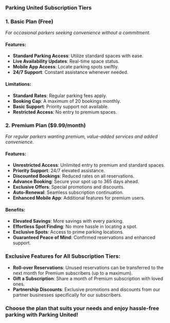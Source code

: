### **Parking United Subscription Tiers**

### **1. Basic Plan (Free)**
*For occasional parkers seeking convenience without a commitment.*

#### **Features:**
- **Standard Parking Access**: Utilize standard spaces with ease.
- **Live Availability Updates**: Real-time space status.
- **Mobile App Access**: Locate parking spots swiftly.
- **24/7 Support**: Constant assistance whenever needed.

#### **Limitations:**
- **Standard Rates**: Regular parking fees apply.
- **Booking Cap**: A maximum of 20 bookings monthly.
- **Basic Support**: Priority support not available.
- **Restricted Access**: No entry to premium spaces.

### **2. Premium Plan ($9.99/month)**
*For regular parkers wanting premium, value-added services and added convenience.*

#### **Features:**
- **Unrestricted Access**: Unlimited entry to premium and standard spaces.
- **Priority Support**: 24/7 elevated assistance.
- **Discounted Bookings**: Reduced rates on all reservations.
- **Advance Booking**: Secure your spot up to 365 days ahead.
- **Exclusive Offers**: Special promotions and discounts.
- **Auto-Renewal**: Seamless subscription continuation.
- **Enhanced Mobile App**: Additional features for premium users.

#### **Benefits:**
- **Elevated Savings**: More savings with every parking.
- **Effortless Spot Finding**: No more hassle in locating a spot.
- **Exclusive Spots**: Access to prime parking locations.
- **Guaranteed Peace of Mind**: Confirmed reservations and enhanced support.

### **Exclusive Features for All Subscription Tiers:**
- **Roll-over Reservations**: Unused reservations can be transferred to the next month for Premium subscribers (up to a maximum).
- **Gift a Subscription**: Share a month of Premium subscription with loved ones.
- **Partnership Discounts**: Exclusive promotions and discounts from our partner businesses specifically for our subscribers.

### **Choose the plan that suits your needs and enjoy hassle-free parking with Parking United!**
